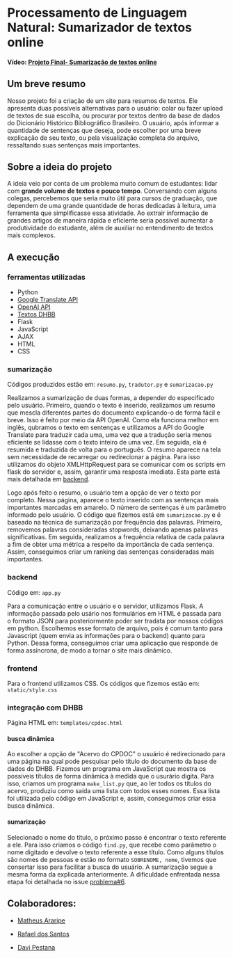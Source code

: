 # Processamento de Linguagem Natural: Sumarizador de textos online

#### Vídeo: [Projeto Final- Sumarização de textos online](https://youtu.be/IE8n49D7ykA)

## Um breve resumo
Nosso projeto foi a criação de um site para resumos de textos. Ele apresenta duas possíveis alternativas para o usuário:
colar ou fazer upload de textos de sua escolha, ou procurar por textos dentro da base de dados do Dicionário Histórico 
Bibliográfico Brasileiro. O usuário, após informar a quantidade de sentenças que deseja, pode escolher por uma breve explicação
de seu texto, ou pela visualização completa do arquivo, ressaltando suas sentenças mais importantes.

## Sobre a ideia do projeto
A ideia veio por conta de um problema muito comum de estudantes: lidar com **grande volume de textos e pouco tempo**. 
Conversando com alguns colegas, percebemos que seria muito útil para cursos de graduação, que dependem de uma grande 
quantidade de horas dedicadas à leitura, uma ferramenta que simplificasse essa atividade. Ao extrair informação de grandes artigos
de maneira rápida e eficiente seria possível aumentar a produtividade do estudante, além de auxiliar no entendimento de textos mais complexos.

## A execução

### ferramentas utilizadas

- Python
- [Google Translate API](https://pypi.org/project/googletrans/)
- [OpenAI API](https://openai.com/)
- [Textos DHBB](https://github.com/cpdoc/dhbb/tree/master/text)
- Flask
- JavaScript
- AJAX
- HTML
- CSS

### sumarização
Códigos produzidos estão em: `resumo.py`, `tradutor.py` e `sumarizacao.py`

Realizamos a sumarização de duas formas, a depender do especificado pelo usuário. Primeiro, quando o texto é inserido, 
realizamos um resumo que mescla diferentes partes do documento explicando-o de forma fácil e breve. Isso é feito
por meio da API OpenAI. Como ela funciona melhor em inglês, qubramos o texto em sentenças e utilizamos a
API do Google Translate para traduzir cada uma, uma vez que a tradução seria menos eficiente se lidasse com o texto 
inteiro de uma vez. Em seguida, ela é resumida e traduzida de volta para o português. O resumo aparece na tela sem necessidade
de recarregar ou redirecionar a página. Para isso utilizamos do objeto XMLHttpRequest para se comunicar com os scripts em flask
do servidor e, assim, garantir uma resposta imediata. Esta parte está mais detalhada em [backend](https://github.com/emap-ic/assignment-f-nlp/edit/main/README.md#backend).

Logo após feito o resumo, o usuário tem a opção de ver o texto por completo. Nessa página, aparece o texto inserido com as sentenças mais importantes
marcadas em amarelo. O número de sentenças é um parâmetro informado pelo usuário. O código que fizemos está em `sumarizacao.py` e é baseado na técnica de
sumarização por frequência das palavras. Primeiro, removemos palavras consideradas stopwords, deixando apenas palavras significativas. Em seguida, realizamos a frequência relativa de cada palavra a fim de obter uma métrica a respeito da importância de cada sentença. Assim, conseguimos criar um ranking das sentenças
consideradas mais importantes.

### backend
Código em: `app.py`

Para a comunicação entre o usuário e o servidor, utilizamos Flask. A informação passada pelo usário nos formulários em HTML é passada para o formato JSON 
para posteriormente poder ser tradata por nossos códigos em python. Escolhemos esse formato de arquivo, pois é comum tanto para Javascript (quem envia as 
informações para o backend) quanto para Python. Dessa forma, conseguimos criar uma aplicação que responde de forma assíncrona, de modo a tornar o site mais 
dinâmico.

### frontend
Para o frontend utilizamos CSS. Os códigos que fizemos estão em: `static/style.css`

### integração com DHBB
Página HTML em: `templates/cpdoc.html` 

#### busca dinâmica
Ao escolher a opção de "Acervo do CPDOC" o usuário é redirecionado para uma página na qual
pode pesquisar pelo título do documento da base de dados do DHBB. Fizemos um programa em JavaScript que mostra
os possíveis títulos de forma dinâmica à medida que o usurário digita. Para isso, criamos um programa `make_list.py`
que, ao ler todos os títulos do acervo, produziu como saída uma lista com todos esses nomes. Essa lista foi utilizada
pelo código em JavaScript e, assim, conseguimos criar essa busca dinâmica.

#### sumarização
Selecionado o nome do título, o próximo passo é encontrar o texto referente a ele. Para isso criamos o código `find.py`, que
recebe como parâmetro o nome digitado e devolve o texto referente a esse título. Como alguns títulos são nomes de pessoas
e estão no formato `SOBRENOME, nome`, tivemos que consertar isso para facilitar a busca do usuário. A sumarização segue a 
mesma forma da explicada anteriormente. A dificuldade enfrentada nessa etapa foi detalhada no issue [problema#6](https://github.com/emap-ic/assignment-f-nlp/issues/6).

<h2 id=equipe>Colaboradores:</h2>
  
  * [Matheus Araripe](https://github.com/MatheusAraripe)
  
  * [Rafael dos Santos](https://github.com/rafael1509)
  
  * [Davi Pestana](https://github.com/DaviPestana)

